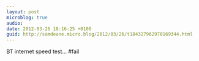 ```yaml
---
layout: post
microblog: true
audio: 
date: 2012-03-26 18:16:25 +0100
guid: http://samdeane.micro.blog/2012/03/26/t184327962970169344.html
---
```

BT internet speed test… #fail
